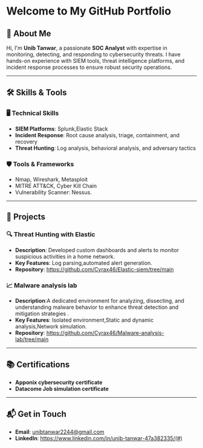 # Welcome to My GitHub Portfolio

## 👋 About Me
Hi, I'm **Unib Tanwar**, a passionate **SOC Analyst** with expertise in monitoring, detecting, and responding to cybersecurity threats. I have hands-on experience with SIEM tools, threat intelligence platforms, and incident response processes to ensure robust security operations.

---

## 🛠️ Skills & Tools

### 🖥️ Technical Skills
- **SIEM Platforms**: Splunk,Elastic Stack
- **Incident Response**: Root cause analysis, triage, containment, and recovery
- **Threat Hunting**: Log analysis, behavioral analysis, and adversary tactics


### 🛡️ Tools & Frameworks
- Nmap, Wireshark, Metasploit
- MITRE ATT&CK, Cyber Kill Chain
- Vulnerability Scanner: Nessus.

---

## 📂 Projects

### 🔍 **Threat Hunting with Elastic**
- **Description**: Developed custom dashboards and alerts to monitor suspicious activities in a home network.
- **Key Features**: Log parsing,automated alert generation.
- **Repository**: https://github.com/Cyrax46/Elastic-siem/tree/main

### 📈 **Malware analysis lab**
- **Description**:A dedicated environment for analyzing, dissecting, and understanding malware behavior to enhance threat detection and mitigation strategies .
- **Key Features**: Isolated environment,Static and dynamic analysis,Network simulation.
- **Repository**: https://github.com/Cyrax46/Malware-analysis-lab/tree/main
---

## 📚 Certifications
- **Apponix cybersecurity certificate**
- **Datacome Job simulation certificate**
  
---

## 📬 Get in Touch
- **Email**: [unibtanwar2244@gmail.com](mailto:your.email@example.com)
- **LinkedIn**: https://www.linkedin.com/in/unib-tanwar-47a382335/(#)



